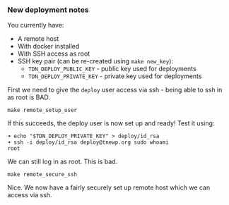 ### New deployment notes

You currently have:

- A remote host
- With docker installed
- With SSH access as root
- SSH key pair (can be re-created using `make new_key`):
  - `TDN_DEPLOY_PUBLIC_KEY` - public key used for deployments
  - `TDN_DEPLOY_PRIVATE_KEY` - private key used for deployments

First we need to give the `deploy` user access via ssh - being able to ssh in
as root is BAD.

    make remote_setup_user

If this succeeds, the deploy user is now set up and ready! Test it using:

    ➜ echo "$TDN_DEPLOY_PRIVATE_KEY" > deploy/id_rsa
    ➜ ssh -i deploy/id_rsa deploy@tnewp.org sudo whoami
    root

We can still log in as root. This is bad.

    make remote_secure_ssh

Nice. We now have a fairly securely set up remote host which we can access via
ssh.
